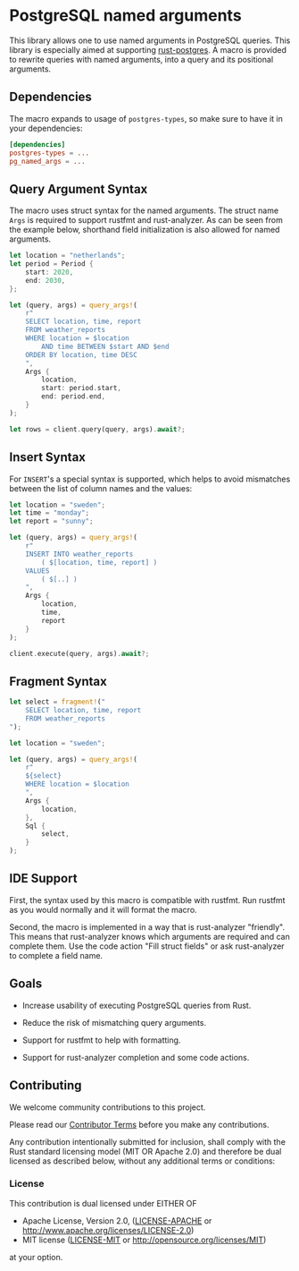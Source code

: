 # PostgreSQL named arguments

<!-- cargo-rdme start -->

This library allows one to use named arguments in PostgreSQL queries. This
library is especially aimed at supporting
[rust-postgres](https://github.com/sfackler/rust-postgres). A macro is provided
to rewrite queries with named arguments, into a query and its positional
arguments.

## Dependencies
The macro expands to usage of `postgres-types`, so make sure to have it in your dependencies:
```toml
[dependencies]
postgres-types = ...
pg_named_args = ...
```

## Query Argument Syntax
The macro uses struct syntax for the named arguments.
The struct name `Args` is required to support rustfmt and rust-analyzer.
As can be seen from the example below, shorthand field initialization is also allowed for named arguments.

```rust
let location = "netherlands";
let period = Period {
    start: 2020,
    end: 2030,
};

let (query, args) = query_args!(
    r"
    SELECT location, time, report
    FROM weather_reports
    WHERE location = $location
        AND time BETWEEN $start AND $end
    ORDER BY location, time DESC
    ",
    Args {
        location,
        start: period.start,
        end: period.end,
    }
);
```
```rust
let rows = client.query(query, args).await?;
```

## Insert Syntax
For `INSERT`'s a special syntax is supported, which helps to avoid mismatches
between the list of column names and the values:

```rust
let location = "sweden";
let time = "monday";
let report = "sunny";

let (query, args) = query_args!(
    r"
    INSERT INTO weather_reports
        ( $[location, time, report] )
    VALUES
        ( $[..] )
    ",
    Args {
        location,
        time,
        report
    }
);
```
```rust
client.execute(query, args).await?;
```

## Fragment Syntax
```rust
let select = fragment!("
    SELECT location, time, report
    FROM weather_reports
");

let location = "sweden";

let (query, args) = query_args!(
    r"
    ${select}
    WHERE location = $location
    ",
    Args {
        location,
    },
    Sql {
        select,
    }
);
```

## IDE Support

First, the syntax used by this macro is compatible with rustfmt.
Run rustfmt as you would normally and it will format the macro.

Second, the macro is implemented in a way that is rust-analyzer "friendly".
This means that rust-analyzer knows which arguments are required and can complete them.
Use the code action "Fill struct fields" or ask rust-analyzer to complete a field name.

<!-- cargo-rdme end -->

## Goals

- Increase usability of executing PostgreSQL queries from Rust.

- Reduce the risk of mismatching query arguments.

- Support for rustfmt to help with formatting.

- Support for rust-analyzer completion and some code actions.

## Contributing

We welcome community contributions to this project.

Please read our [Contributor Terms](CONTRIBUTING.md#contributor-terms) before
you make any contributions.

Any contribution intentionally submitted for inclusion, shall comply with the
Rust standard licensing model (MIT OR Apache 2.0) and therefore be dual licensed
as described below, without any additional terms or conditions:

### License

This contribution is dual licensed under EITHER OF

- Apache License, Version 2.0, ([LICENSE-APACHE](LICENSE-APACHE) or <http://www.apache.org/licenses/LICENSE-2.0>)
- MIT license ([LICENSE-MIT](LICENSE-MIT) or <http://opensource.org/licenses/MIT>)

at your option.
